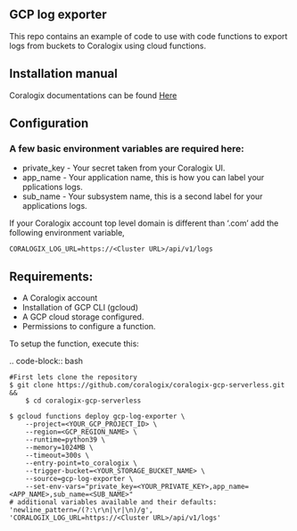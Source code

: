 ## GCP log exporter

This repo contains an example of code to use with code functions to export logs from buckets to Coralogix using cloud functions.

## Installation manual
Coralogix documentations can be found [Here](https://coralogix.com/integrations/gcp-log-explorer/)

## Configuration
### A few basic environment variables are required here:
- private_key - Your secret taken from your Coralogix UI.
- app_name - Your application name, this is how you can label your pplications logs.
- sub_name - Your subsystem name, this is a second label for your applications logs.

If your Coralogix account top level domain is different than ‘.com’ add the following environment variable, 
```
CORALOGIX_LOG_URL=https://<Cluster URL>/api/v1/logs
```

Requirements:
-------------
* A Coralogix account
* Installation of GCP CLI (gcloud)
* A GCP cloud storage configured.
* Permissions to configure a function.

To setup the function, execute this:

.. code-block:: bash

	#First lets clone the repository
	$ git clone https://github.com/coralogix/coralogix-gcp-serverless.git &&
    	$ cd coralogix-gcp-serverless
    
	$ gcloud functions deploy gcp-log-exporter \
		--project=<YOUR_GCP_PROJECT_ID> \
		--region=<GCP_REGION_NAME> \
		--runtime=python39 \
		--memory=1024MB \
		--timeout=300s \
		--entry-point=to_coralogix \
		--trigger-bucket=<YOUR_STORAGE_BUCKET_NAME> \
		--source=gcp-log-exporter \
		--set-env-vars="private_key=<YOUR_PRIVATE_KEY>,app_name=<APP_NAME>,sub_name=<SUB_NAME>"
	# additional variables available and their defaults: 'newline_pattern=/(?:\r\n|\r|\n)/g', 'CORALOGIX_LOG_URL=https://<Cluster URL>/api/v1/logs'